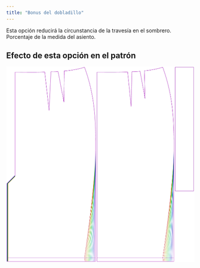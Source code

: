 ```yaml
---
title: "Bonus del dobladillo"
---
```


Esta opción reducirá la circunstancia de la travesía en el sombrero. Porcentaje de la medida del asiento.

## Efecto de esta opción en el patrón

![Esta imagen muestra el efecto de esta opción superponiendo varias variantes que tienen un valor diferente para esta opción](penelope_hembonus_sample.svg "Efecto de esta opción en el patrón")
